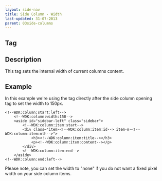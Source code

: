 ```yaml
---
layout: side-nav
title: Side Column - Width
last-updated: 31-07-2013
parent: 03side-columns
---
```


## Tag


## Description

This tag sets the internal width of current columns content.

## Example

In this example we're using the tag directly after the side column opening tag to set the width to 150px.

~~~
<!--WDK:column:start:left-->
	<!--WDK:column:width:150-->
	<aside id="sidebar-left" class="sidebar">
		<!--WDK:column:item:start-->
		<div class="item-<!--WDK:column:item:id--> item-n-<!--WDK:column:item:nth-->">
			<h3><!--WDK:column:item:title--></h3>
			<p><!--WDK:column:item:content--></p>
		</div>
		<!--WDK:column:item:end-->
	</aside>
<!--WDK:column:end:left-->
~~~

Please note, you can set the width to "none" if you do not want a fixed pixel width on your side column items.